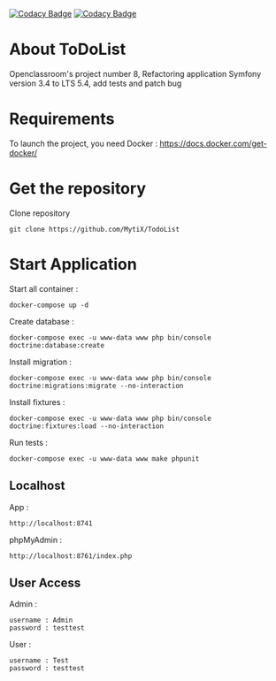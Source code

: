 [![Codacy Badge](https://app.codacy.com/project/badge/Grade/952424dbc1164936ac4434dba39051d5)](https://www.codacy.com/gh/MytiX/TodoList/dashboard?utm_source=github.com&amp;utm_medium=referral&amp;utm_content=MytiX/TodoList&amp;utm_campaign=Badge_Grade)
[![Codacy Badge](https://app.codacy.com/project/badge/Coverage/952424dbc1164936ac4434dba39051d5)](https://www.codacy.com/gh/MytiX/TodoList/dashboard?utm_source=github.com&utm_medium=referral&utm_content=MytiX/TodoList&utm_campaign=Badge_Coverage)

# About ToDoList

Openclassroom's project number 8, Refactoring application Symfony version 3.4 to LTS 5.4, add tests and patch bug

# Requirements

To launch the project, you need Docker : https://docs.docker.com/get-docker/

# Get the repository

Clone repository
```
git clone https://github.com/MytiX/TodoList
```

# Start Application
Start all container :
```
docker-compose up -d
```
Create database :
```
docker-compose exec -u www-data www php bin/console doctrine:database:create
```
Install migration :
```
docker-compose exec -u www-data www php bin/console doctrine:migrations:migrate --no-interaction
```
Install fixtures :
```
docker-compose exec -u www-data www php bin/console doctrine:fixtures:load --no-interaction
```
Run tests :
```
docker-compose exec -u www-data www make phpunit
```
## Localhost
App :
```
http://localhost:8741
```
phpMyAdmin :
```
http://localhost:8761/index.php
```
## User Access
Admin :
```
username : Admin
password : testtest
```
User :
```
username : Test
password : testtest
```